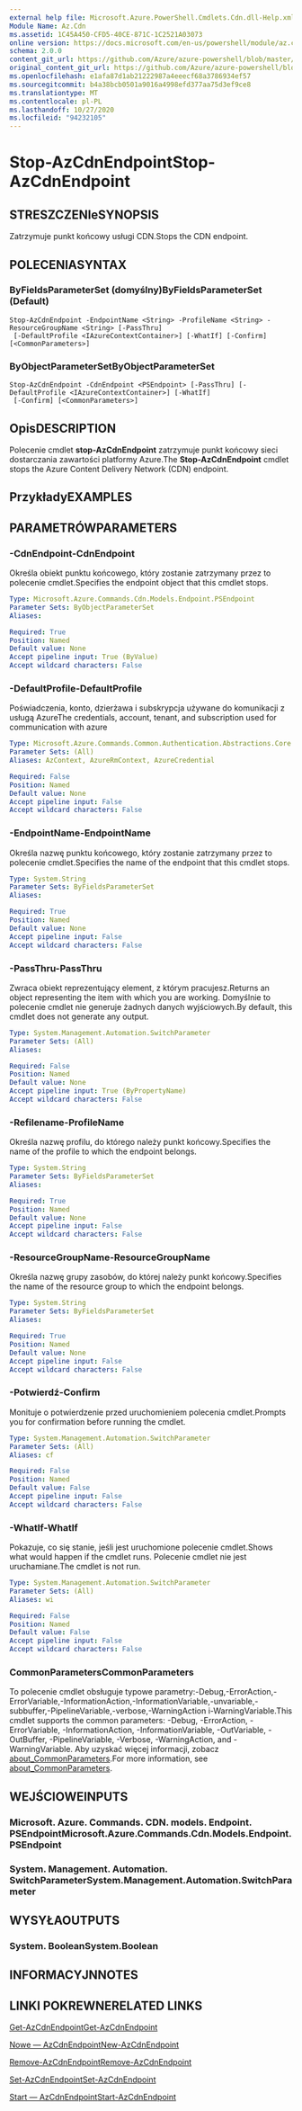 ```yaml
---
external help file: Microsoft.Azure.PowerShell.Cmdlets.Cdn.dll-Help.xml
Module Name: Az.Cdn
ms.assetid: 1C45A450-CFD5-40CE-871C-1C2521A03073
online version: https://docs.microsoft.com/en-us/powershell/module/az.cdn/stop-azcdnendpoint
schema: 2.0.0
content_git_url: https://github.com/Azure/azure-powershell/blob/master/src/Cdn/Cdn/help/Stop-AzCdnEndpoint.md
original_content_git_url: https://github.com/Azure/azure-powershell/blob/master/src/Cdn/Cdn/help/Stop-AzCdnEndpoint.md
ms.openlocfilehash: e1afa87d1ab21222987a4eeecf68a3786934ef57
ms.sourcegitcommit: b4a38bcb0501a9016a4998efd377aa75d3ef9ce8
ms.translationtype: MT
ms.contentlocale: pl-PL
ms.lasthandoff: 10/27/2020
ms.locfileid: "94232105"
---
```

# <span data-ttu-id="fb94a-101">Stop-AzCdnEndpoint</span><span class="sxs-lookup"><span data-stu-id="fb94a-101">Stop-AzCdnEndpoint</span></span>

## <span data-ttu-id="fb94a-102">STRESZCZENIe</span><span class="sxs-lookup"><span data-stu-id="fb94a-102">SYNOPSIS</span></span>
<span data-ttu-id="fb94a-103">Zatrzymuje punkt końcowy usługi CDN.</span><span class="sxs-lookup"><span data-stu-id="fb94a-103">Stops the CDN endpoint.</span></span>

## <span data-ttu-id="fb94a-104">POLECENIA</span><span class="sxs-lookup"><span data-stu-id="fb94a-104">SYNTAX</span></span>

### <span data-ttu-id="fb94a-105">ByFieldsParameterSet (domyślny)</span><span class="sxs-lookup"><span data-stu-id="fb94a-105">ByFieldsParameterSet (Default)</span></span>
```
Stop-AzCdnEndpoint -EndpointName <String> -ProfileName <String> -ResourceGroupName <String> [-PassThru]
 [-DefaultProfile <IAzureContextContainer>] [-WhatIf] [-Confirm] [<CommonParameters>]
```

### <span data-ttu-id="fb94a-106">ByObjectParameterSet</span><span class="sxs-lookup"><span data-stu-id="fb94a-106">ByObjectParameterSet</span></span>
```
Stop-AzCdnEndpoint -CdnEndpoint <PSEndpoint> [-PassThru] [-DefaultProfile <IAzureContextContainer>] [-WhatIf]
 [-Confirm] [<CommonParameters>]
```

## <span data-ttu-id="fb94a-107">Opis</span><span class="sxs-lookup"><span data-stu-id="fb94a-107">DESCRIPTION</span></span>
<span data-ttu-id="fb94a-108">Polecenie cmdlet **stop-AzCdnEndpoint** zatrzymuje punkt końcowy sieci dostarczania zawartości platformy Azure.</span><span class="sxs-lookup"><span data-stu-id="fb94a-108">The **Stop-AzCdnEndpoint** cmdlet stops the Azure Content Delivery Network (CDN) endpoint.</span></span>

## <span data-ttu-id="fb94a-109">Przykłady</span><span class="sxs-lookup"><span data-stu-id="fb94a-109">EXAMPLES</span></span>

## <span data-ttu-id="fb94a-110">PARAMETRÓW</span><span class="sxs-lookup"><span data-stu-id="fb94a-110">PARAMETERS</span></span>

### <span data-ttu-id="fb94a-111">-CdnEndpoint</span><span class="sxs-lookup"><span data-stu-id="fb94a-111">-CdnEndpoint</span></span>
<span data-ttu-id="fb94a-112">Określa obiekt punktu końcowego, który zostanie zatrzymany przez to polecenie cmdlet.</span><span class="sxs-lookup"><span data-stu-id="fb94a-112">Specifies the endpoint object that this cmdlet stops.</span></span>

```yaml
Type: Microsoft.Azure.Commands.Cdn.Models.Endpoint.PSEndpoint
Parameter Sets: ByObjectParameterSet
Aliases:

Required: True
Position: Named
Default value: None
Accept pipeline input: True (ByValue)
Accept wildcard characters: False
```

### <span data-ttu-id="fb94a-113">-DefaultProfile</span><span class="sxs-lookup"><span data-stu-id="fb94a-113">-DefaultProfile</span></span>
<span data-ttu-id="fb94a-114">Poświadczenia, konto, dzierżawa i subskrypcja używane do komunikacji z usługą Azure</span><span class="sxs-lookup"><span data-stu-id="fb94a-114">The credentials, account, tenant, and subscription used for communication with azure</span></span>

```yaml
Type: Microsoft.Azure.Commands.Common.Authentication.Abstractions.Core.IAzureContextContainer
Parameter Sets: (All)
Aliases: AzContext, AzureRmContext, AzureCredential

Required: False
Position: Named
Default value: None
Accept pipeline input: False
Accept wildcard characters: False
```

### <span data-ttu-id="fb94a-115">-EndpointName</span><span class="sxs-lookup"><span data-stu-id="fb94a-115">-EndpointName</span></span>
<span data-ttu-id="fb94a-116">Określa nazwę punktu końcowego, który zostanie zatrzymany przez to polecenie cmdlet.</span><span class="sxs-lookup"><span data-stu-id="fb94a-116">Specifies the name of the endpoint that this cmdlet stops.</span></span>

```yaml
Type: System.String
Parameter Sets: ByFieldsParameterSet
Aliases:

Required: True
Position: Named
Default value: None
Accept pipeline input: False
Accept wildcard characters: False
```

### <span data-ttu-id="fb94a-117">-PassThru</span><span class="sxs-lookup"><span data-stu-id="fb94a-117">-PassThru</span></span>
<span data-ttu-id="fb94a-118">Zwraca obiekt reprezentujący element, z którym pracujesz.</span><span class="sxs-lookup"><span data-stu-id="fb94a-118">Returns an object representing the item with which you are working.</span></span>
<span data-ttu-id="fb94a-119">Domyślnie to polecenie cmdlet nie generuje żadnych danych wyjściowych.</span><span class="sxs-lookup"><span data-stu-id="fb94a-119">By default, this cmdlet does not generate any output.</span></span>

```yaml
Type: System.Management.Automation.SwitchParameter
Parameter Sets: (All)
Aliases:

Required: False
Position: Named
Default value: None
Accept pipeline input: True (ByPropertyName)
Accept wildcard characters: False
```

### <span data-ttu-id="fb94a-120">-Refilename</span><span class="sxs-lookup"><span data-stu-id="fb94a-120">-ProfileName</span></span>
<span data-ttu-id="fb94a-121">Określa nazwę profilu, do którego należy punkt końcowy.</span><span class="sxs-lookup"><span data-stu-id="fb94a-121">Specifies the name of the profile to which the endpoint belongs.</span></span>

```yaml
Type: System.String
Parameter Sets: ByFieldsParameterSet
Aliases:

Required: True
Position: Named
Default value: None
Accept pipeline input: False
Accept wildcard characters: False
```

### <span data-ttu-id="fb94a-122">-ResourceGroupName</span><span class="sxs-lookup"><span data-stu-id="fb94a-122">-ResourceGroupName</span></span>
<span data-ttu-id="fb94a-123">Określa nazwę grupy zasobów, do której należy punkt końcowy.</span><span class="sxs-lookup"><span data-stu-id="fb94a-123">Specifies the name of the resource group to which the endpoint belongs.</span></span>

```yaml
Type: System.String
Parameter Sets: ByFieldsParameterSet
Aliases:

Required: True
Position: Named
Default value: None
Accept pipeline input: False
Accept wildcard characters: False
```

### <span data-ttu-id="fb94a-124">-Potwierdź</span><span class="sxs-lookup"><span data-stu-id="fb94a-124">-Confirm</span></span>
<span data-ttu-id="fb94a-125">Monituje o potwierdzenie przed uruchomieniem polecenia cmdlet.</span><span class="sxs-lookup"><span data-stu-id="fb94a-125">Prompts you for confirmation before running the cmdlet.</span></span>

```yaml
Type: System.Management.Automation.SwitchParameter
Parameter Sets: (All)
Aliases: cf

Required: False
Position: Named
Default value: False
Accept pipeline input: False
Accept wildcard characters: False
```

### <span data-ttu-id="fb94a-126">-WhatIf</span><span class="sxs-lookup"><span data-stu-id="fb94a-126">-WhatIf</span></span>
<span data-ttu-id="fb94a-127">Pokazuje, co się stanie, jeśli jest uruchomione polecenie cmdlet.</span><span class="sxs-lookup"><span data-stu-id="fb94a-127">Shows what would happen if the cmdlet runs.</span></span>
<span data-ttu-id="fb94a-128">Polecenie cmdlet nie jest uruchamiane.</span><span class="sxs-lookup"><span data-stu-id="fb94a-128">The cmdlet is not run.</span></span>

```yaml
Type: System.Management.Automation.SwitchParameter
Parameter Sets: (All)
Aliases: wi

Required: False
Position: Named
Default value: False
Accept pipeline input: False
Accept wildcard characters: False
```

### <span data-ttu-id="fb94a-129">CommonParameters</span><span class="sxs-lookup"><span data-stu-id="fb94a-129">CommonParameters</span></span>
<span data-ttu-id="fb94a-130">To polecenie cmdlet obsługuje typowe parametry:-Debug,-ErrorAction,-ErrorVariable,-InformationAction,-InformationVariable,-unvariable,-subbuffer,-PipelineVariable,-verbose,-WarningAction i-WarningVariable.</span><span class="sxs-lookup"><span data-stu-id="fb94a-130">This cmdlet supports the common parameters: -Debug, -ErrorAction, -ErrorVariable, -InformationAction, -InformationVariable, -OutVariable, -OutBuffer, -PipelineVariable, -Verbose, -WarningAction, and -WarningVariable.</span></span> <span data-ttu-id="fb94a-131">Aby uzyskać więcej informacji, zobacz [about_CommonParameters](http://go.microsoft.com/fwlink/?LinkID=113216).</span><span class="sxs-lookup"><span data-stu-id="fb94a-131">For more information, see [about_CommonParameters](http://go.microsoft.com/fwlink/?LinkID=113216).</span></span>

## <span data-ttu-id="fb94a-132">WEJŚCIOWE</span><span class="sxs-lookup"><span data-stu-id="fb94a-132">INPUTS</span></span>

### <span data-ttu-id="fb94a-133">Microsoft. Azure. Commands. CDN. models. Endpoint. PSEndpoint</span><span class="sxs-lookup"><span data-stu-id="fb94a-133">Microsoft.Azure.Commands.Cdn.Models.Endpoint.PSEndpoint</span></span>

### <span data-ttu-id="fb94a-134">System. Management. Automation. SwitchParameter</span><span class="sxs-lookup"><span data-stu-id="fb94a-134">System.Management.Automation.SwitchParameter</span></span>

## <span data-ttu-id="fb94a-135">WYSYŁA</span><span class="sxs-lookup"><span data-stu-id="fb94a-135">OUTPUTS</span></span>

### <span data-ttu-id="fb94a-136">System. Boolean</span><span class="sxs-lookup"><span data-stu-id="fb94a-136">System.Boolean</span></span>

## <span data-ttu-id="fb94a-137">INFORMACYJN</span><span class="sxs-lookup"><span data-stu-id="fb94a-137">NOTES</span></span>

## <span data-ttu-id="fb94a-138">LINKI POKREWNE</span><span class="sxs-lookup"><span data-stu-id="fb94a-138">RELATED LINKS</span></span>

[<span data-ttu-id="fb94a-139">Get-AzCdnEndpoint</span><span class="sxs-lookup"><span data-stu-id="fb94a-139">Get-AzCdnEndpoint</span></span>](./Get-AzCdnEndpoint.md)

[<span data-ttu-id="fb94a-140">Nowe — AzCdnEndpoint</span><span class="sxs-lookup"><span data-stu-id="fb94a-140">New-AzCdnEndpoint</span></span>](./New-AzCdnEndpoint.md)

[<span data-ttu-id="fb94a-141">Remove-AzCdnEndpoint</span><span class="sxs-lookup"><span data-stu-id="fb94a-141">Remove-AzCdnEndpoint</span></span>](./Remove-AzCdnEndpoint.md)

[<span data-ttu-id="fb94a-142">Set-AzCdnEndpoint</span><span class="sxs-lookup"><span data-stu-id="fb94a-142">Set-AzCdnEndpoint</span></span>](./Set-AzCdnEndpoint.md)

[<span data-ttu-id="fb94a-143">Start — AzCdnEndpoint</span><span class="sxs-lookup"><span data-stu-id="fb94a-143">Start-AzCdnEndpoint</span></span>](./Start-AzCdnEndpoint.md)


